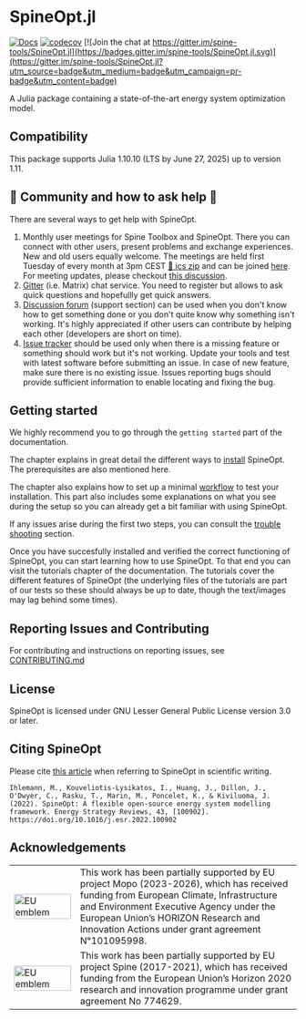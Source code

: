 # SpineOpt.jl

[![Docs](https://img.shields.io/badge/docs-stable-blue.svg)](https://spine-tools.github.io/SpineOpt.jl/latest/index.html)
[![codecov](https://codecov.io/gh/spine-tools/SpineOpt.jl/branch/master/graph/badge.svg)](https://codecov.io/gh/spine-tools/SpineOpt.jl) [![Join the chat at https://gitter.im/spine-tools/SpineOpt.jl](https://badges.gitter.im/spine-tools/SpineOpt.jl.svg)](https://gitter.im/spine-tools/SpineOpt.jl?utm_source=badge&utm_medium=badge&utm_campaign=pr-badge&utm_content=badge)

A Julia package containing a state-of-the-art energy system optimization model.

## Compatibility

This package supports Julia 1.10.10 (LTS by June 27, 2025) up to version 1.11.

## :loudspeaker: Community and how to ask help :rocket:

There are several ways to get help with SpineOpt.

1. Monthly user meetings for Spine Toolbox and SpineOpt. There you can connect with other users, present problems and exchange experiences. New and old users equally welcome. The meetings are held first Tuesday of every month at 3pm CEST [:calendar: ics zip](https://github.com/spine-tools/SpineOpt.jl/blob/master/SpineTools_user_meeting.ics) and can be joined [here](https://teams.microsoft.com/l/meetup-join/19%3ameeting_ZDBkZjBhNmEtMGFmZi00ZDllLWE4ZmQtMWJhMWZjYjUyNDUy%40thread.v2/0?context=%7b%22Tid%22%3a%223973589b-9e40-4eb5-800e-b0b6383d1621%22%2c%22Oid%22%3a%224c379655-31a5-4c3e-b6d6-b61817a44e14%22%7d). For meeting updates, please checkout [this discussion](https://github.com/spine-tools/SpineOpt.jl/discussions/849).
2. [Gitter](https://app.gitter.im/#/room/#spine-tools_community:gitter.im) (i.e. Matrix) chat service. You need to register but allows to ask quick questions and hopefullly get quick answers.
3. [Discussion forum](https://github.com/spine-tools/SpineOpt.jl/discussions/categories/support) (support section) can be used when you don't know how to get something done or you don't quite know why something isn't working. It's highly appreciated if other users can contribute by helping each other (developers are short on time).
4. [Issue tracker](https://github.com/spine-tools/SpineOpt.jl/issues) should be used only when there is a missing feature or something should work but it's not working. Update your tools and test with latest software before submitting an issue. In case of new feature, make sure there is no existing issue. Issues reporting bugs should provide sufficient information to enable locating and fixing the bug.

## Getting started

We highly recommend you to go through the `getting started` part of the documentation.

The chapter explains in great detail the different ways to [install](https://spine-tools.github.io/SpineOpt.jl/latest/getting_started/installation/) SpineOpt. The prerequisites are also mentioned here.

The chapter also explains how to set up a minimal [workflow](https://spine-tools.github.io/SpineOpt.jl/latest/getting_started/recommended_workflow/) to test your installation. This part also includes some explanations on what you see during the setup so you can already get a bit familiar with using SpineOpt.

If any issues arise during the first two steps, you can consult the [trouble shooting](https://spine-tools.github.io/SpineOpt.jl/latest/getting_started/troubleshooting/) section.

Once you have succesfully installed and verified the correct functioning of SpineOpt, you can start learning how to use SpineOpt. To that end you can visit the tutorials chapter of the documentation. The tutorials cover the different features of SpineOpt (the underlying files of the tutorials are part of our tests so these should always be up to date, though the text/images may lag behind some times).

## Reporting Issues and Contributing

For contributing and instructions on reporting issues, see [CONTRIBUTING.md](CONTRIBUTING.md)

## License

SpineOpt is licensed under GNU Lesser General Public License version 3.0 or later.

## Citing SpineOpt

Please cite [this article](https://doi.org/10.1016/j.esr.2022.100902) when referring to SpineOpt in scientific writing.

`Ihlemann, M., Kouveliotis-Lysikatos, I., Huang, J., Dillon, J., O'Dwyer, C., Rasku, T., Marin, M., Poncelet, K., & Kiviluoma, J. (2022). SpineOpt: A flexible open-source energy system modelling framework. Energy Strategy Reviews, 43, [100902]. https://doi.org/10.1016/j.esr.2022.100902`

## Acknowledgements

<center>
<table width=500px frame="none">
<tr>
<td valign="middle" width=100px>
<img src=docs/src/figs/eu-emblem-low-res.jpg alt="EU emblem" width=100%></td>
<td valign="middle">This work has been partially supported by EU project Mopo (2023-2026), which has received funding from European Climate, Infrastructure and Environment Executive Agency under the European Union’s HORIZON Research and Innovation Actions under grant agreement N°101095998.</td>
<tr>
<td valign="middle" width=100px>
<img src=docs/src/figs/eu-emblem-low-res.jpg alt="EU emblem" width=100%></td>
<td valign="middle">This work has been partially supported by EU project Spine (2017-2021), which has received funding from the European Union’s Horizon 2020 research and innovation programme under grant agreement No 774629.</td>
</table>
</center>
